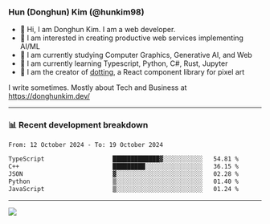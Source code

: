 ### Hun (Donghun) Kim (@hunkim98)

- 👋 Hi, I am Donghun Kim. I am a web developer. 
- 🤔 I am interested in creating productive web services implementing AI/ML
- 🔭 I am currently studying Computer Graphics, Generative AI, and Web 
- 🌱 I am currently learning Typescript, Python, C#, Rust, Jupyter
- 🎨 I am the creator of [dotting](https://github.com/hunkim98/dotting), a React component library for pixel art

I write sometimes. Mostly about Tech and Business at https://donghunkim.dev/

---
### 📊 Recent development breakdown
<!--START_SECTION:waka-->

```txt
From: 12 October 2024 - To: 19 October 2024

TypeScript                   █████████████▓░░░░░░░░░░░   54.81 %
C++                          █████████░░░░░░░░░░░░░░░░   36.15 %
JSON                         ▓░░░░░░░░░░░░░░░░░░░░░░░░   02.28 %
Python                       ▒░░░░░░░░░░░░░░░░░░░░░░░░   01.40 %
JavaScript                   ▒░░░░░░░░░░░░░░░░░░░░░░░░   01.24 %
```

<!--END_SECTION:waka-->
---

<!-- <div align='center'> -->
  <img align="center" src="https://github-readme-stats.vercel.app/api?username=hunkim98&theme=dark&show_icons=true"/>
<!-- </div> -->
<!--
**hunkim98/hunkim98** is a ✨ _special_ ✨ repository because its `README.md` (this file) appears on your GitHub profile.

Here are some ideas to get you started:

- 🔭 I’m currently working on ...
- 🌱 I’m currently learning ...
- 👯 I’m looking to collaborate on ...
- 🤔 I’m looking for help with ...
- 💬 Ask me about ...
- 📫 How to reach me: ...
- 😄 Pronouns: ...
- ⚡ Fun fact: ...
-->
